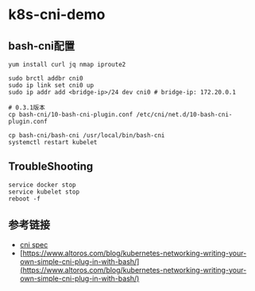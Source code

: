 # k8s-cni-demo

## bash-cni配置

```
yum install curl jq nmap iproute2

sudo brctl addbr cni0
sudo ip link set cni0 up
sudo ip addr add <bridge-ip>/24 dev cni0 # bridge-ip: 172.20.0.1

# 0.3.1版本
cp bash-cni/10-bash-cni-plugin.conf /etc/cni/net.d/10-bash-cni-plugin.conf

cp bash-cni/bash-cni /usr/local/bin/bash-cni
systemctl restart kubelet
```

## TroubleShooting

```
service docker stop
service kubelet stop
reboot -f
```

## 参考链接

- [cni spec](https://github.com/containernetworking/cni/blob/master/SPEC.md)
- [https://www.altoros.com/blog/kubernetes-networking-writing-your-own-simple-cni-plug-in-with-bash/](https://www.altoros.com/blog/kubernetes-networking-writing-your-own-simple-cni-plug-in-with-bash/)